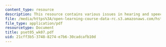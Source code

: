 ```yaml
---
content_type: resource
description: This resource contains various issues in hearing and speech.
file: /media/https%3A/open-learning-course-data-rc.s3.amazonaws.com/hst-750-modeling-issues-in-speech-and-hearing-spring-2006/21cff3b537488274e7b630cadcafb10d_pset05_wk07.pdf
file_type: application/pdf
resourcetype: Document
title: pset05_wk07.pdf
uid: 21cff3b5-3748-8274-e7b6-30cadcafb10d
---
```

